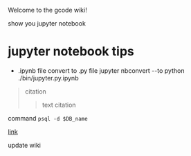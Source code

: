 Welcome to the gcode wiki!

show you jupyter notebook




# jupyter notebook tips
- .ipynb file convert to .py file
  jupyter nbconvert \-\-to python ./bin/jupyter.py.ipynb
  

> citation
>> text
> citation

command `psql -d $DB_name`

[link](https://qiita.com/tbpgr/items/989c6badefff69377da7)


update wiki
